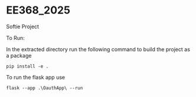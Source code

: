 # EE368_2025
Softie Project

To Run:

In the extracted directory run the following command to build the project as a package
```
pip install -e .
```

To run the flask app use

```
flask --app .\OauthApp\ --run
```
